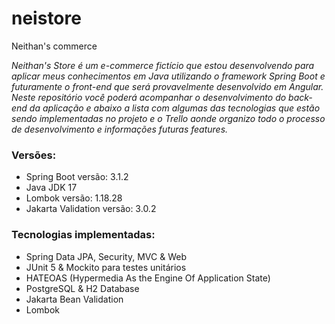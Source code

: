 # neistore
Neithan's commerce

<p><i>Neithan's Store é um e-commerce fictício que estou desenvolvendo para aplicar meus conhecimentos em Java utilizando o framework Spring Boot e futuramente o front-end que será provavelmente desenvolvido em Angular. Neste repositório você poderá acompanhar o desenvolvimento do back-end da aplicação e abaixo a lista com algumas das tecnologias que estão sendo implementadas no projeto e o Trello aonde organizo todo o  processo de desenvolvimento e informações futuras features.</i></p>

### Versões:
- Spring Boot versão: 3.1.2
- Java JDK 17
- Lombok versão: 1.18.28
- Jakarta Validation versão: 3.0.2

### Tecnologias implementadas:

- Spring Data JPA, Security, MVC & Web
- JUnit 5 & Mockito para testes unitários
- HATEOAS (Hypermedia As the Engine Of Application State)
- PostgreSQL & H2 Database
- Jakarta Bean Validation
- Lombok
